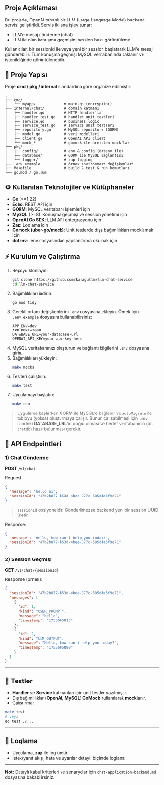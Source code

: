 ## Proje Açıklaması
Bu projede, OpenAI tabanlı bir LLM (Large Language Model) backend servisi geliştirildi. Servis iki ana işlev sunar:
- LLM'e mesaj gönderme (chat)
- LLM ile olan konuşma geçmişini session bazlı görüntüleme

Kullanıcılar, bir sessionId ile veya yeni bir session başlatarak LLM'e mesaj gönderebilir. Tüm konuşma geçmişi MySQL veritabanında saklanır ve istenildiğinde görüntülenebilir.


## 📂 Proje Yapısı

Proje **cmd / pkg / internal** standardına göre organize edilmiştir:

```
.
├── cmd/
│   └── myapp/             # main.go (entrypoint)
├── internal/chat/         # domain katmanı
│   ├── handler.go         # HTTP handler'lar
│   ├── handler_test.go    # handler unit testleri
│   ├── service.go         # business logic
│   ├── service_test.go    # service unit testleri
│   ├── repository.go      # MySQL repository (GORM)
│   ├── model.go           # veri modelleri
│   ├── client.go          # OpenAI API client
│   └── mock_*             # gomock ile üretilen mock'lar
├── pkg/
│   ├── config/            # env & config (dotenv ile)
│   ├── database/          # GORM ile MySQL bağlantısı
│   └── logger/            # zap logging
├── .env.example           # örnek environment değişkenleri
├── Makefile               # build & test & run komutları
└── go.mod / go.sum
```

## ⚙️ Kullanılan Teknolojiler ve Kütüphaneler
- **Go** (>=1.22)
- **Echo**: REST API için
- **GORM**: MySQL veritabanı işlemleri için
- **MySQL** (>=8): Konuşma geçmişi ve session yönetimi için
- **OpenAI Go SDK**: LLM API entegrasyonu için
- **Zap**: Loglama için
- **Gomock (uber-go/mock)**: Unit testlerde dışa bağımlılıkları mocklamak için
- **dotenv**: .env dosyasından yapılandırma okumak için

## ⚡ Kurulum ve Çalıştırma

1) Repoyu klonlayın:
    ```bash
    git clone https://github.com/karagultm/llm-chat-service
    cd llm-chat-service
    ```
2) Bağımlılıkları indirin:
    ```bash
    go mod tidy
    ```
3) Gerekli ortam değişkenlerini `.env` dosyasına ekleyin. Örnek için `.env.example` dosyasını kullanabilirsiniz:
	```env
	APP_ENV=dev
	APP_PORT=3000
	DATABASE_URL=your-database-url
	OPENAI_API_KEY=your-api-key-here
	```
4) MySQL veritabanınızı oluşturun ve bağlantı bilgilerini `.env` dosyasına girin.
5) Bağımlılıkları yükleyin:
	```sh
	make mocks
	```
6) Testleri çalıştırın:
	```sh
	make test
	```
7) Uygulamayı başlatın:
	```sh
	make run
	```
> Uygulama başlarken GORM ile MySQL’e bağlanır ve `AutoMigrate` ile tabloyu (yoksa) oluşturmaya çalışır. Bunun çalışabilmesi için `.env` içindeki **DATABASE_URL**’ın doğru olması ve hedef veritabanının (ör. `chatdb`) hazır bulunması gerekir.

## 📡 API Endpointleri
### 1) Chat Gönderme
**POST** `/v1/chat`

Request:
```json
{
  "message": "hello ai",
  "sessionId": "47b2b877-b53d-4bee-877c-585dda3f9e71"
}
```
> `sessionId` opsiyoneldir. Gönderilmezse backend yeni bir session UUID üretir.

Response:
```json
{
  "message": "Hello, how can i help you today?",
  "sessionId": "47b2b877-b53d-4bee-877c-585dda3f9e71"
}
```

### 2) Session Geçmişi
**GET** `/v1/chat/{sessionId}`

Response (örnek):
```json
{
  "sessionId": "47b2b877-b53d-4bee-877c-585dda3f9e71",
  "messages": [
    {
      "id": 1,
      "kind": "USER_PROMPT",
      "message": "hello",
      "timestamp": "1755605815"
    },
    {
      "id": 2,
      "kind": "LLM_OUTPUT",
      "message": "Hello, how can i help you today?",
      "timestamp": "1755605880"
    }
  ]
}
```

---

## 🧪 Testler

- **Handler** ve **Service** katmanları için unit testler yazılmıştır.
- Dış bağımlılıklar (**OpenAI**, **MySQL**) **GoMock** kullanılarak **mock**lanır.
- Çalıştırma:
```bash
make test
# veya
go test ./...
```

---

## 📝 Loglama

- Uygulama, **zap** ile  log üretir.
- İstek/yanıt akışı, hata ve uyarılar detaylı biçimde loglanır.

---

**Not:** Detaylı kabul kriterleri ve senaryolar için `chat-application-backend.md` dosyasına bakabilirsiniz.
